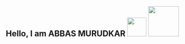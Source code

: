 <h2>Hello, I am ABBAS MURUDKAR  <img src="https://c.tenor.com/ca9nwQykhWMAAAAC/garfield-hi-there.gif" width="50px">  <img src="https://github.com/TheDudeThatCode/TheDudeThatCode/blob/master/Assets/Developer.gif" width="80px">

<!--
**abbasmurudkar/abbasmurudkar** is a ✨ _special_ ✨ repository because its `README.md` (this file) appears on your GitHub profile.

Here are some ideas to get you started:
<!-- 
- 🔭 I’m currently working on ...
- 🌱 I’m currently learning ...
- 👯 I’m looking to collaborate on ...
- 🤔 I’m looking for help with ...
- 💬 Ask me about ...
- 📫 How to reach me: ...
- 😄 Pronouns: ...
- ⚡ Fun fact: ...
-->
